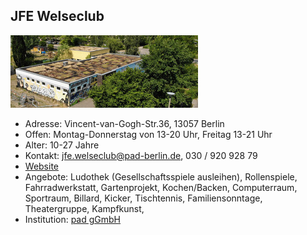 ## JFE Welseclub
![](/images/welseclub.jpg)
- Adresse:      Vincent-van-Gogh-Str.36,  13057 Berlin
- Offen:        Montag-Donnerstag von 13-20 Uhr, Freitag 13-21 Uhr
- Alter:        10-27 Jahre
- Kontakt:      jfe.welseclub@pad-berlin.de, 030 / 920 928 79
- [Website](https://www.pad-berlin.de/jugendarbeit-praevention-und-qualifikation/jfe-welseclub)
- Angebote:     Ludothek (Gesellschaftsspiele ausleihen), Rollenspiele, Fahrradwerkstatt, Gartenprojekt, Kochen/Backen, Computerraum,  Sportraum, Billard, Kicker, Tischtennis, Familiensonntage, Theatergruppe, Kampfkunst,
- Institution:  [pad gGmbH](https://www.pad-berlin.de/)
